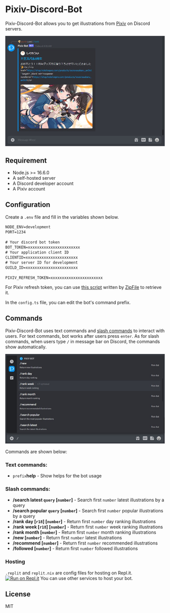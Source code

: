# Pixiv-Discord-Bot

Pixiv-Discord-Bot allows you to get illustrations from [Pixiv](https://www.pixiv.net/) on Discord servers.

![Result](images/result.jpg)

## Requirement

- Node.js >= 16.6.0
- A self-hosted server
- A Discord developer account
- A Pixiv account

## Configuration

Create a `.env` file and fill in the variables shown below.

```
NODE_ENV=development
PORT=1234

# Your discord bot token
BOT_TOKEN=xxxxxxxxxxxxxxxxxxxxxxx
# Your application client ID
CLIENTID=xxxxxxxxxxxxxxxxxxxxxxx
# Your server ID for development
GUILD_ID=xxxxxxxxxxxxxxxxxxxxxxx

PIXIV_REFRESH_TOKEN=xxxxxxxxxxxxxxxxxxxxxxx
```

For Pixiv refresh token, you can use [this script](https://gist.github.com/ZipFile/c9ebedb224406f4f11845ab700124362) written by [ZipFile](https://github.com/ZipFile) to retrieve it.

In the `config.ts` file, you can edit the bot's command prefix.

## Commands

Pixiv-Discord-Bot uses text commands and [slash commands](https://support.discord.com/hc/en-us/articles/1500000368501-Slash-Commands-FAQ) to interact with users. For text commands, bot works after users press `enter`. As for slash commands, when users type `/` in message bar on Discord, the commands show automatically.

![Slash commands](images/slash_command.jpg)

Commands are shown below:

### Text commands:

- `prefix`**help** - Show helps for the bot usage

### Slash commands:

- **/search latest `query` \[`number`\]** - Search first `number` latest illustrations by a query
- **/search popular `query` \[`number`\]** - Search first `number` popular illustrations by a query
- **/rank day \[`r18`\] \[`number`\]** - Return first `number` day ranking illustrations
- **/rank week \[`r18`\] \[`number`\]** - Return first `number` week ranking illustrations
- **/rank month \[`number`\]** - Return first `number` month ranking illustrations
- **/new \[`number`\]** - Return first `number` latest illustrations
- **/recommend \[`number`\]** - Return first `number` recommended illustrations
- **/followed \[`number`\]** - Return first `number` followed illustrations

### Hosting

`.replit` and `replit.nix` are config files for hosting on Repl.it. [![Run on Repl.it](https://replit.com/badge/github/@purindaisuki/pixiv-discord-bot)](https://replit.com/@purindaisuki/pixiv-discord-bot)
You can use other services to host your bot.

## License

MIT
